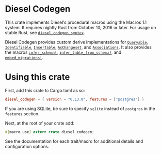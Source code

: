 # Diesel Codegen

This crate implements Diesel's procedural macros using the Macros 1.1 system. It
requires nightly Rust from October 10, 2016 or later. For usage on stable
Rust, see
[`diesel_codegen_syntex`](https://github.com/diesel-rs/diesel/tree/master/diesel_codegen_syntex).

Diesel Codegen provides custom derive implementations for
[`Queryable`][queryable], [`Identifiable`][identifiable],
[`Insertable`][insertable], [`AsChangeset`][as-changeset], and [`Associations`][associations].
It also provides the macros [`infer_schema!`][infer-schema],
[`infer_table_from_schema!`][infer-table-from-schema], and
[`embed_migrations!`][embed-migrations].

[queryable]: http://docs.diesel.rs/diesel/query_source/trait.Queryable.html
[identifiable]: http://docs.diesel.rs/diesel/associations/trait.Identifiable.html
[insertable]: http://docs.diesel.rs/diesel/prelude/trait.Insertable.html
[as-changeset]: http://docs.diesel.rs/diesel/query_builder/trait.AsChangeset.html
[associations]: http://docs.diesel.rs/diesel/associations/index.html
[infer-schema]: http://docs.diesel.rs/diesel/macro.infer_schema!.html
[infer-table-from-schema]: http://docs.diesel.rs/diesel/macro.infer_table_from_schema!.html
[embed-migrations]: http://docs.diesel.rs/diesel/macro.embed_migrations!.html

# Using this crate

First, add this crate to Cargo.toml as so:

```toml
diesel_codegen = { version = "0.13.0", features = ["postgres"] }
```

If you are using SQLite, be sure to specify `sqlite` instead of `postgres` in
the `features` section.

Next, at the root of your crate add:

```rust
#[macro_use] extern crate diesel_codegen;
```

See the documentation for each trait/macro for additional details and
configuration options.
